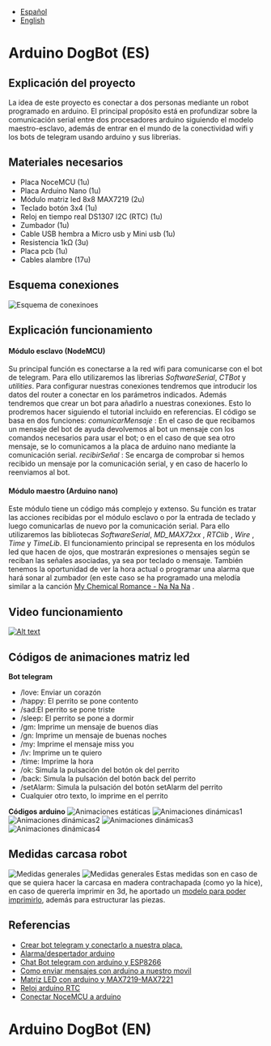 - [Español](#arduino-dogbot-es)
- [English](#arduino-dogbot-en)

# Arduino DogBot (ES)
## Explicación del proyecto 
La idea de este proyecto es conectar a dos personas mediante un robot programado en arduino. El principal propósito está en profundizar sobre la comunicación serial entre dos procesadores arduino siguiendo el modelo maestro-esclavo, además de entrar en el mundo de la conectividad wifi y los bots de telegram usando arduino y sus librerias.
## Materiales necesarios
- Placa NoceMCU (1u)
- Placa Arduino Nano (1u)
- Módulo matriz led 8x8 MAX7219 (2u)
- Teclado botón 3x4 (1u)
- Reloj en tiempo real DS1307 I2C (RTC) (1u)
- Zumbador (1u)
- Cable USB hembra a Micro usb y Mini usb (1u)
- Resistencia 1kΩ (3u)
- Placa pcb (1u)
- Cables alambre (17u)

## Esquema conexiones
![Esquema de conexinoes](/files/images/conections.jpg)

## Explicación funcionamiento
#### Módulo esclavo (NodeMCU)
Su principal función es conectarse a la red wifi para comunicarse con el bot de telegram. Para ello utilizaremos las librerias *SoftwareSerial*, *CTBot* y *utilities*.
Para configurar nuestras conexiones tendremos que introducir los datos del router a conectar en los parámetros indicados. Además tendremos que crear un bot para añadirlo a nuestras conexiones. Esto lo prodremos hacer siguiendo el tutorial incluido en referencias. 
El código se basa en dos funciones: 
    *comunicarMensaje* : En el caso de que recibamos un mensaje del bot de ayuda devolvemos al bot un mensaje con los comandos necesarios para usar el bot; o en el caso de que sea otro mensaje, se lo comunicamos a la placa de arduino nano mediante la comunicación serial.
    *recibirSeñal* : Se encarga de comprobar si hemos recibido un mensaje por la comunicación serial, y en caso de hacerlo lo reenviamos al bot.
    
#### Módulo maestro (Arduino nano)
Este módulo tiene un código más complejo y extenso. Su función es tratar las acciones recibidas por el módulo esclavo o por la entrada de teclado y luego comunicarlas de nuevo por la comunicación serial. Para ello utilizaremos las bibliotecas *SoftwareSerial*, *MD_MAX72xx* , *RTClib* , *Wire* , *Time* y *TimeLib*.
El funcionamiento principal se representa en los módulos led que hacen de ojos, que mostrarán expresiones o mensajes según se reciban las señales asociadas, ya sea por teclado o mensaje. También tenemos la oportunidad de ver la hora actual o programar una alarma que hará sonar al zumbador (en este caso se ha programado una melodía similar a la canción [My Chemical Romance - Na Na Na](https://www.youtube.com/watch?v=egG7fiE89IU) .

## Video funcionamiento
[![Alt text](https://img.youtube.com/vi/jPMBlZ14dIc/0.jpg)](https://www.youtube.com/watch?v=jPMBlZ14dIc)

## Códigos de animaciones matriz led
**Bot telegram**
- /love: Enviar un corazón
- /happy: El perrito se pone contento
- /sad:El perrito se pone triste
- /sleep: El perrito se pone a dormir
- /gm: Imprime un mensaje de buenos días
- /gn: Imprime un mensaje de buenas noches
- /my: Imprime el mensaje miss you
- /lv: Imprime un te quiero
- /time: Imprime la hora
- /ok: Simula la pulsación del botón ok del perrito
- /back: Simula la pulsación del botón back del perrito
- /setAlarm: Simula la pulsación del botón setAlarm del perrito
- Cualquier otro texto, lo imprime en el perrito

**Códigos arduino**
![Animaciones estáticas](/files/images/animations/Page1.jpg)
![Animaciones dinámicas1](/files/images/animations/Page5.jpg)
![Animaciones dinámicas2](/files/images/animations/Page6.jpg)
![Animaciones dinámicas3](/files/images/animations/Page7.jpg)
![Animaciones dinámicas4](/files/images/animations/Page8.jpg)

## Medidas carcasa robot
![Medidas generales](/files/images/measures/Page3.jpg)
![Medidas generales](/files/images/measures/Page4.jpg)
Estas medidas son en caso de que se quiera hacer la carcasa en madera contrachapada (como yo la hice), en caso de quererla imprimir en 3d, he aportado un [modelo  para poder imprimirlo](/files/model3D/modelo.blend), además para estructurar las piezas. 

## Referencias
- [Crear bot telegram y conectarlo a nuestra placa.](https://www.youtube.com/watch?v=1uulbeZ3egw)
- [Alarma/despertador arduino](https://www.instructables.com/AlarmaDespertador-Con-Arduino/) 
- [Chat Bot telegram con arduino y ESP8266](https://electrojoan.com/chat-bot-telegram-con-esp8266/)
- [Como enviar mensajes con arduino a nuestro movil](https://iberotecno.com/blog-supratecno/47-tutoriales-paso-a-paso/110-como-enviar-mensajes-desde-arduino-a-nuestro-movil-con-telegram)
- [Matriz LED con arduino y MAX7219-MAX7221](https://programarfacil.com/blog/arduino-blog/matriz-led-arduino-max7219/)
- [Reloj arduino RTC](https://programarfacil.com/blog/arduino-blog/reloj-con-arduino-rtc/)
- [Conectar NoceMCU a arduino](https://borrowbits.com/2017/11/como-comunicar-arduino-con-nodemcu-parte-i-conexion-serieuart/)


# Arduino DogBot (EN)
